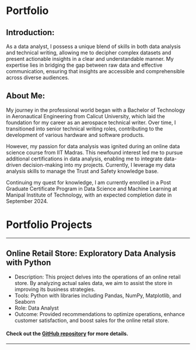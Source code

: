 # Portfolio

## Introduction:
As a data analyst, I possess a unique blend of skills in both data analysis and technical writing, allowing me to decipher complex datasets and present actionable insights in a clear and understandable manner. My expertise lies in bridging the gap between raw data and effective communication, ensuring that insights are accessible and comprehensible across diverse audiences.

## About Me:
My journey in the professional world began with a Bachelor of Technology in Aeronautical Engineering from Calicut University, which laid the foundation for my career as an aerospace technical writer. Over time, I transitioned into senior technical writing roles, contributing to the development of various hardware and software products.

However, my passion for data analysis was ignited during an online data science course from IIT Madras. This newfound interest led me to pursue additional certifications in data analysis, enabling me to integrate data-driven decision-making into my projects. Currently, I leverage my data analysis skills to manage the Trust and Safety knowledge base.

Continuing my quest for knowledge, I am currently enrolled in a Post Graduate Certificate Program in Data Science and Machine Learning at Manipal Institute of Technology, with an expected completion date in September 2024.

# Portfolio Projects
---
## Online Retail Store: Exploratory Data Analysis with Python
- Description: This project delves into the operations of an online retail store. By analyzing actual sales data, we aim to assist the store in improving its business strategies.
- Tools: Python with libraries including Pandas, NumPy, Matplotlib, and Seaborn
- Role: Data Analyst
- Outcome: Provided recommendations to optimize operations, enhance customer satisfaction, and boost sales for the online retail store.
#### Check out the <a href="https://github.com/Midhunkalavara/Online-Retail-Store" target="_blank">GitHub repository</a> for more details.
---



